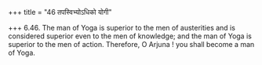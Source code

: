+++
title = "46 तपस्विभ्योऽधिको योगी"

+++
6.46. The man of Yoga is superior to the men of austerities and is
considered superior even to the men of knowledge; and the man of Yoga is
superior to the men of action. Therefore, O Arjuna ! you shall become a
man of Yoga.
